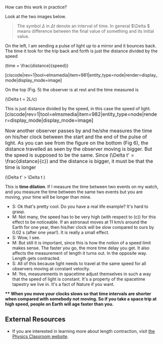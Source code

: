 How can this work in practice?  
  
Look at the two images below.

> The symbol $\Delta$ in $\Delta t$ denote an interval of time. In general $\Delta $ means difference between the final value of something and its initial value.

On the left, I am sending a pulse of light up to a mirror and it bounces back. The time it took for the trip back and forth is just the distance divided by the speed

\(time = \frac{distance}{speed}\)

[ciscode|rev=1|tool=elmsmedia|item=981|entity_type=node|render=display_mode|display_mode=image]

On the top (Fig. 5) the observer is at rest and the time measured is

\(\Delta t = 2L/c\)

This is just distance divided by the speed, in this case the speed of light.<span style="font-size: 1rem;">[ciscode|rev=1|tool=elmsmedia|item=982|entity_type=node|render=display_mode|display_mode=image]</span>

<span style="font-size: 1rem;">Now another observer passes by and he/she measures the time on his/her clock between the start and the end of the pulse of light. As you can see from the figure on the bottom (Fig 6), the distance travelled as seen by the observer moving is bigger. But the speed is supposed to be the same. Since \(\Delta t' = \frac{distance}{c}\) and the distance is bigger, it must be that the time is longer</span>

\(\Delta t' > \Delta t \)

This is **time dilation**. If I measure the time between two events on my watch, and you measure the time between the same two events but you are moving, your time will be longer than mine.

- S: Ok that's pretty cool. Do you have a real life example? It's hard to grasp.
- M: Not many, the speed has to be very high (with respect to \(c\)) for this effect to be noticeable. If an astronaut moves at 11 km/s around the Earth for one year, then his/her clock will be slow compared to ours by 0.02 s (after one year!). It is really a small effect.
- S: Wow, I see.
- M: But still it is important, since this is how the notion of a speed limit makes sense. The faster you go, the more time delay you get. It also affects the measurement of length it turns out. In the opposite way. Length gets contracted.
- S: All of this because light needs to travel at the same speed for all observers moving at constant velocity.
- M: Yes, measurements in spacetime adjust themselves in such a way that the speed of light is constant. It's a property of the spacetime tapestry we live in. It's a fact of Nature if you want.

**\*\* When you move your clocks slows so that time intervals are shorter when compared with somebody not moving. So if you take a space trip at high speed, people on Earth will age faster than you.**

External Resources
------------------

- If you are interested in learning more about length contraction, visit [the Physics Classroom website](http://www.physicsclassroom.com/mmedia/specrel/lc.cfm).